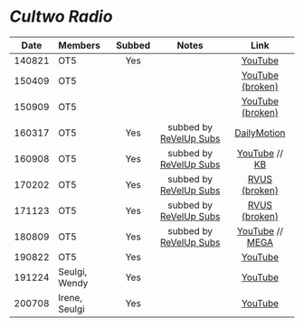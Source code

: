 # _Cultwo Radio_

|  Date  | Members       | Subbed |             Notes              |                                                           Link                                                            |
|:------:|:--------------|:------:|:------------------------------:|:-------------------------------------------------------------------------------------------------------------------------:|
| 140821 | OT5           |  Yes   |                                |                                                  [YouTube][140821_cul2]                                                   |
| 150409 | OT5           |        |                                |                             [YouTube \(broken\)](https://www.youtube.com/watch?v=01KMqpivCCs)                             |
| 150909 | OT5           |        |                                |                   [YouTube \(broken\)](https://www.youtube.com/watch?v=zVA8LAunWsY&feature=youtu.be&a)                    |
| 160317 | OT5           |  Yes   | subbed by [ReVelUp Subs][rvus] |                                 [DailyMotion](https://www.dailymotion.com/video/x6ry8u3)                                  |
| 160908 | OT5           |  Yes   | subbed by [ReVelUp Subs][rvus] |                            [YouTube](https://youtu.be/yYWdQyDpzAA) // [KB][160908_cultwo_show]                            |
| 170202 | OT5           |  Yes   | subbed by [ReVelUp Subs][rvus] |                 [RVUS \(broken\)](https://revelupsubs.com/2017/02/02/eng-170202-red-velvet-cultwo-show/)                  |
| 171123 | OT5           |  Yes   | subbed by [ReVelUp Subs][rvus] |                  [RVUS \(broken\)](http://revelupsubs.com/2017/11/23/eng-171123-red-velvet-cultwo-show/)                  |
| 180809 | OT5           |  Yes   | subbed by [ReVelUp Subs][rvus] | [YouTube](https://youtu.be/-6TcHNcLVc8) // [MEGA](https://mega.nz/#!d1BiTI6T!wOwGrXkJomVaNr_yMd9sRvIi10ykz-QyxAiHyivsuaQ) |
| 190822 | OT5           |  Yes   |                                |                                          [YouTube](https://youtu.be/Au3YGY9lI7U)                                          |
| 191224 | Seulgi, Wendy |  Yes   |                                |                                          [YouTube](https://youtu.be/ropXKxE__jM)                                          |
| 200708 | Irene, Seulgi |  Yes   |                                |                                          [YouTube](https://youtu.be/ak6VfvELBt0)                                          |

[140821_cul2]:http://www.dailymotion.com/video/x2o84ql
[160908_cultwo_show]:https://telemaxus.keybase.pub/rv/radio-shows/160908%20%EB%A0%88%EB%93%9C%EB%B2%A8%EB%B2%B3Red%20Velvet%20%40%20Cultwo%20Show.mkv

[rvus]:https://revelupsubs.com/
